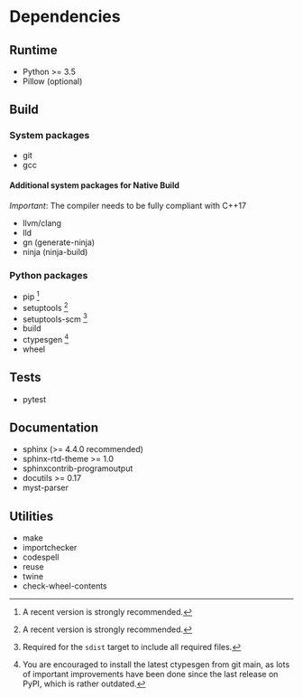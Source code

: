 <!-- SPDX-FileCopyrightText: 2022 geisserml <geisserml@gmail.com> -->
<!-- SPDX-License-Identifier: CC-BY-4.0 -->

# Dependencies

## Runtime

* Python >= 3.5
* Pillow (optional)


## Build

### System packages

* git
* gcc

#### Additional system packages for Native Build

*Important*: The compiler needs to be fully compliant with C++17

* llvm/clang
* lld
* gn (generate-ninja)
* ninja (ninja-build)

### Python packages

* pip [^1]
* setuptools [^1]
* setuptools-scm [^2]
* build
* ctypesgen [^3]
* wheel


## Tests

* pytest


## Documentation

* sphinx (>= 4.4.0 recommended)
* sphinx-rtd-theme >= 1.0
* sphinxcontrib-programoutput
* docutils >= 0.17
* myst-parser


## Utilities

* make
* importchecker
* codespell
* reuse
* twine
* check-wheel-contents


[^1]: A recent version is strongly recommended.

[^2]: Required for the `sdist` target to include all required files.

[^3]: You are encouraged to install the latest ctypesgen from git main, as lots of important improvements have been done since the last release on PyPI, which is rather outdated.
